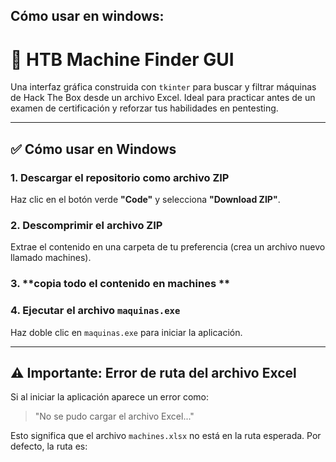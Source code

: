 ## Cómo usar en windows:

# 🧠 HTB Machine Finder GUI

Una interfaz gráfica construida con `tkinter` para buscar y filtrar máquinas de Hack The Box desde un archivo Excel. Ideal para practicar antes de un examen de certificación y reforzar tus habilidades en pentesting.

---

## ✅ Cómo usar en Windows

### 1. **Descargar el repositorio como archivo ZIP**
Haz clic en el botón verde **"Code"** y selecciona **"Download ZIP"**.

### 2. **Descomprimir el archivo ZIP**
Extrae el contenido en una carpeta de tu preferencia (crea un archivo nuevo llamado machines).

### 3. **copia todo el contenido en machines **



### 4. **Ejecutar el archivo `maquinas.exe`**
Haz doble clic en `maquinas.exe` para iniciar la aplicación.

---

## ⚠️ Importante: Error de ruta del archivo Excel

Si al iniciar la aplicación aparece un error como:

> "No se pudo cargar el archivo Excel..."

Esto significa que el archivo `machines.xlsx` no está en la ruta esperada. Por defecto, la ruta es:

